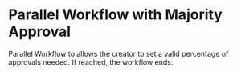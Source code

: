 # Parallel Workflow with Majority Approval
Parallel Workflow to allows the creator to set a valid percentage of approvals needed. If reached, the workflow ends.
